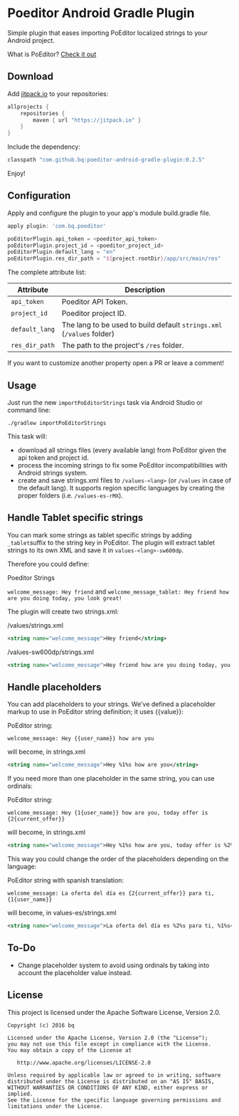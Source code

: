 # Poeditor Android Gradle Plugin
Simple plugin that eases importing PoEditor localized strings to your Android project.

What is PoEditor? [Check it out](https://poeditor.com)

Download
--------

Add [jitpack.io](https://jitpack.io/) to your repositories:
```groovy
allprojects {
    repositories { 
        maven { url "https://jitpack.io" }
    }
}
```

Include the dependency:
```groovy
classpath "com.github.bq:poeditor-android-gradle-plugin:0.2.5"
```
Enjoy!

Configuration
--------
Apply and configure the plugin to your app's module build.gradle file.

```groovy
apply plugin: 'com.bq.poeditor'

poEditorPlugin.api_token = <poeditor_api_token>
poEditorPlugin.project_id = <poeditor_project_id> 
poEditorPlugin.default_lang = "en"
poEditorPlugin.res_dir_path = "${project.rootDir}/app/src/main/res"
```

The complete attribute list:

Attribute                     | Description
------------------------------|-----------------------------------------
```api_token```               | Poeditor API Token.
```project_id```              | Poeditor project ID.
```default_lang```            | The lang to be used to build default ```strings.xml``` (```/values``` folder)
```res_dir_path```            | The path to the project's ```/res``` folder.

If you want to customize another property open a PR or leave a comment!

Usage
--------
Just run the new ```importPoEditorStrings``` task via Android Studio or command line:

```
./gradlew importPoEditorStrings
```

This task will:
- download all strings files (every available lang) from PoEditor given the api token and project id.
- process the incoming strings to fix some PoEditor incompatibilities with Android strings system. 
- create and save strings.xml files to ```/values-<lang>``` (or ```/values``` in case of the default lang). It supports
region specific languages by creating the proper folders (i.e. ```/values-es-rMX```).

Handle Tablet specific strings
--------
You can mark some strings as tablet specific strings by adding ```_tablet```suffix to the string key in PoEditor. The plugin will extract tablet strings to its own XML and save it in ```values-<lang>-sw600dp```.

Therefore you could define:

Poeditor Strings 

```welcome_message: Hey friend``` and ```welcome_message_tablet: Hey friend how are you doing today, you look great!```

The plugin will create two strings.xml:

/values/strings.xml
```xml
<string name="welcome_message">Hey friend</string>
```

/values-sw600dp/strings.xml
```xml
<string name="welcome_message">Hey friend how are you doing today, you look great!</string>
```

Handle placeholders
--------
You can add placeholders to your strings. We've defined a placeholder markup to use in PoEditor string definition; it uses  {{value}}: 

PoEditor string:

```welcome_message: Hey {{user_name}} how are you``` 

will become, in strings.xml

```xml
<string name="welcome_message">Hey %1%s how are you</string>
```

If you need more than one placeholder in the same string, you can use ordinals:

PoEditor string:

```welcome_message: Hey {1{user_name}} how are you, today offer is {2{current_offer}}``` 

will become, in strings.xml

```xml
<string name="welcome_message">Hey %1%s how are you, today offer is %2%s</string>
```

This way you could change the order of the placeholders depending on the language:

PoEditor string with spanish translation:

```welcome_message: La oferta del día es {2{current_offer}} para ti, {1{user_name}}``` 

will become, in values-es/strings.xml

```xml
<string name="welcome_message">La oferta del día es %2%s para ti, %1%s</string>
```

To-Do
-------
* Change placeholder system to avoid using ordinals by taking into account the placeholder value instead.

License
-------
This project is licensed under the Apache Software License, Version 2.0.

    Copyright (c) 2016 bq

    Licensed under the Apache License, Version 2.0 (the "License");
    you may not use this file except in compliance with the License.
    You may obtain a copy of the License at

       http://www.apache.org/licenses/LICENSE-2.0

    Unless required by applicable law or agreed to in writing, software
    distributed under the License is distributed on an "AS IS" BASIS,
    WITHOUT WARRANTIES OR CONDITIONS OF ANY KIND, either express or implied.
    See the License for the specific language governing permissions and
    limitations under the License.
